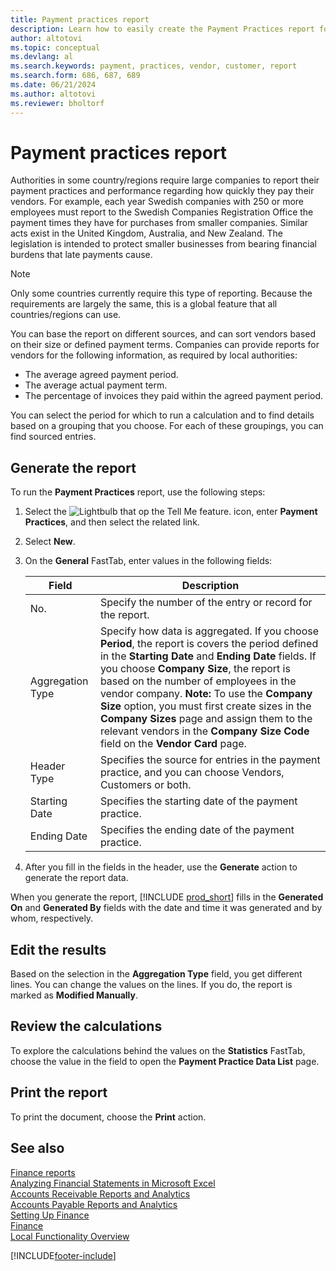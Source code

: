 ```yaml
---
title: Payment practices report
description: Learn how to easily create the Payment Practices report for vendors and customers. 
author: altotovi
ms.topic: conceptual
ms.devlang: al
ms.search.keywords: payment, practices, vendor, customer, report
ms.search.form: 686, 687, 689 
ms.date: 06/21/2024
ms.author: altotovi
ms.reviewer: bholtorf
--- 
```


# Payment practices report  

Authorities in some country/regions require large companies to report their payment practices and performance regarding how quickly they pay their vendors. For example, each year Swedish companies with 250 or more employees must report to the Swedish Companies Registration Office the payment times they have for purchases from smaller companies. Similar acts exist in the United Kingdom, Australia, and New Zealand. The legislation is intended to protect smaller businesses from bearing financial burdens that late payments cause.

> [!NOTE]
> Only some countries currently require this type of reporting. Because the requirements are largely the same, this is a global feature that all countries/regions can use.  

You can base the report on different sources, and can sort vendors based on their size or defined payment terms. Companies can provide reports for vendors for the following information, as required by local authorities:  

- The average agreed payment period.  
- The average actual payment term.
- The percentage of invoices they paid within the agreed payment period.

You can select the period for which to run a calculation and to find details based on a grouping that you choose. For each of these groupings, you can find sourced entries.

## Generate the report

To run the **Payment Practices** report, use the following steps:

1. Select the ![Lightbulb that op the Tell Me feature.](media/ui-search/search_small.png "Tell me what you want to do") icon, enter **Payment Practices**, and then select the related link. 
2. Select **New**.
3. On the **General** FastTab, enter values in the following fields:

   | Field | Description |
   |---------|-----------------------------------|
   | No. | Specify the number of the entry or record for the report. |
   | Aggregation Type | Specify how data is aggregated. If you choose **Period**, the report is covers the period defined in the **Starting Date** and **Ending Date** fields. If you choose **Company Size**, the report is based on the number of employees in the vendor company. **Note:** To use the **Company Size** option, you must first create sizes in the **Company Sizes** page and assign them to the relevant vendors in the **Company Size Code** field on the **Vendor Card** page.  |
   | Header Type | Specifies the source for entries in the payment practice, and you can choose Vendors, Customers or both. |
   | Starting Date | Specifies the starting date of the payment practice. |
   | Ending Date | Specifies the ending date of the payment practice. |

4. After you fill in the fields in the header, use the **Generate** action to generate the report data.

When you generate the report, [!INCLUDE [prod_short](includes/prod_short.md)] fills in the **Generated On** and **Generated By** fields with the date and time it was generated and by whom, respectively.

## Edit the results

Based on the selection in the **Aggregation Type** field, you get different lines. You can change the values on the lines. If you do, the report is marked as **Modified Manually**.

## Review the calculations

To explore the calculations behind the values on the **Statistics** FastTab, choose the value in the field to open the **Payment Practice Data List** page.

## Print the report

To print the document, choose the **Print** action.

## See also

[Finance reports](finance-reports.md)  
[Analyzing Financial Statements in Microsoft Excel](finance-analyze-excel.md)  
[Accounts Receivable Reports and Analytics](receivables-reports.md)  
[Accounts Payable Reports and Analytics](payables-reports.md)  
[Setting Up Finance](finance-setup-finance.md)  
[Finance](finance.md)  
[Local Functionality Overview](about-localization.md)  

[!INCLUDE[footer-include](includes/footer-banner.md)]
